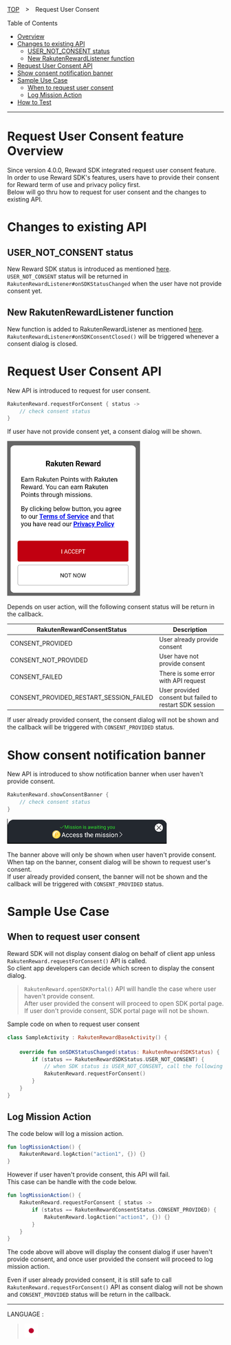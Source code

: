[TOP](../../README.md#top)　>　Request User Consent

Table of Contents
* [Overview](#request-user-consent-feature-overview)<br>
* [Changes to existing API](#changes-to-existing-api) <br>
    * [USER_NOT_CONSENT status](#user_not_consent-status) <br>
    * [New RakutenRewardListener function](#new-rakutenrewardlistener-function) <br>
* [Request User Consent API](#request-user-consent-api)
* [Show consent notification banner](#show-consent-notification-banner)  
* [Sample Use Case](#sample-use-case)
    * [When to request user consent](#when-to-request-user-consent)
    * [Log Mission Action](#log-mission-action)
* [How to Test](#how-to-test)

---
# Request User Consent feature Overview
Since version 4.0.0, Reward SDK integrated request user consent feature. <br>
In order to use Reward SDK's features, users have to provide their consent for Reward term of use and privacy policy first. <br>
Below will go thru how to request for user consent and the changes to existing API. <br>

# Changes to existing API
## USER_NOT_CONSENT status
New Reward SDK status is introduced as mentioned [here](../APIReference/README.md#rakutenrewardsdkstatus). <br>
`USER_NOT_CONSENT` status will be returned in `RakutenRewardListener#onSDKStatusChanged` when the user have not provide consent yet. <br>

## New RakutenRewardListener function
New function is added to RakutenRewardListener as mentioned [here](../APIReference/README.md#rakutenrewardlistener). <br>
`RakutenRewardListener#onSDKConsentClosed()` will be triggered whenever a consent dialog is closed.

# Request User Consent API
New API is introduced to request for user consent. 

```kotlin
RakutenReward.requestForConsent { status ->
    // check consent status
}
```
If user have not provide consent yet, a consent dialog will be shown. 

![Consent Dialog](consent-dialog.png)

Depends on user action, will the following consent status will be return in the callback.

| RakutenRewardConsentStatus | Description |
| --- | --- |
| CONSENT_PROVIDED | User already provide consent |
| CONSENT_NOT_PROVIDED | User have not provide consent |
| CONSENT_FAILED | There is some error with API request |
| CONSENT_PROVIDED_RESTART_SESSION_FAILED | User provided consent but failed to restart SDK session |

If user already provided consent, the consent dialog will not be shown and the callback will be triggered with `CONSENT_PROVIDED` status.  

# Show consent notification banner
New API is introduced to show notification banner when user haven't provide consent.  

```kotlin
RakutenReward.showConsentBanner {
    // check consent status
}
```

![Consent banner](consent-banner.png)  

The banner above will only be shown when user haven't provide consent. When tap on the banner, consent dialog will be shown to request user's consent.   
If user already provided consent, the banner will not be shown and the callback will be triggered with `CONSENT_PROVIDED` status.  

# Sample Use Case
## When to request user consent
Reward SDK will not display consent dialog on behalf of client app unless `RakutenReward.requestForConsent()` API is called. <br>
So client app developers can decide which screen to display the consent dialog.

> `RakutenReward.openSDKPortal()` API will handle the case where user haven't provide consent. <br>
> After user provided the consent will proceed to open SDK portal page. <br>
> If user don't provide consent, SDK portal page will not be shown.

Sample code on when to request user consent
```kotlin
class SampleActivity : RakutenRewardBaseActivity() {

    override fun onSDKStatusChanged(status: RakutenRewardSDKStatus) {
        if (status == RakutenRewardSDKStatus.USER_NOT_CONSENT) {
            // when SDK status is USER_NOT_CONSENT, call the following API to show consent dialog to request user consent
            RakutenReward.requestForConsent()
        }
    }
}
```

## Log Mission Action
The code below will log a mission action. 

```kotlin
fun logMissionAction() {
    RakutenReward.logAction("action1", {}) {}
}
```

However if user haven't provide consent, this API will fail. <br>
This case can be handle with the code below.

```kotlin
fun logMissionAction() {
    RakutenReward.requestForConsent { status ->
        if (status == RakutenRewardConsentStatus.CONSENT_PROVIDED) {
            RakutenReward.logAction("action1", {}) {}
        }
    }
}
```

The code above will above will display the consent dialog if user haven't provide consent, and once user provided the consent will proceed to log mission action.

Even if user already provided consent, it is still safe to call `RakutenReward.requestForConsent()` API as consent dialog will not be shown and `CONSENT_PROVIDED` status will be return in the callback.

---
LANGUAGE :
> [![ja](../lang/ja.png)](../ja/consent/README.md)
